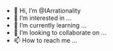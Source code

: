 - 👋 Hi, I’m @IArrationality
- 👀 I’m interested in ...
- 🌱 I’m currently learning ...
- 💞️ I’m looking to collaborate on ...
- 📫 How to reach me ...

<!---
IArrationality/IArrationality is a ✨ special ✨ repository because its `README.md` (this file) appears on your GitHub profile.
You can click the Preview link to take a look at your changes.
--->
